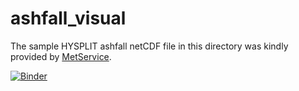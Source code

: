 # ashfall_visual
The sample HYSPLIT ashfall netCDF file in this directory was kindly provided by [MetService](http://www.metservice.com/national/home).

[![Binder](https://mybinder.org/badge.svg)](https://mybinder.org/v2/gh/liamtoney/ashfall_visual/master)
